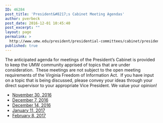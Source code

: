 ```yaml
---
ID: 46284
post_title: 'President&#8217;s Cabinet Meeting Agendas'
author: pverbeck
post_date: 2016-12-01 10:45:40
post_excerpt: ""
layout: page
permalink: >
  http://www.umw.edu/president/presidential-committees/cabinet/presidents-cabinet-meeting-agendas/
published: true
---
```

The anticipated agenda for meetings of the President’s Cabinet is provided to keep the UMW community apprised of topics that are under consideration.  These meetings are not subject to the open meeting requirements of the Virginia Freedom of Information Act.  If you have input on a topic that is being discussed, please convey your ideas through your direct supervisor to your appropriate Vice President. We value your opinion!
<ul>
 	<li><a href="http://www.umw.edu/president/wp-content/uploads/sites/37/2016/12/Presidents-Cabinet-Meeting-Agenda-November-30-2016.pdf">November 30, 2016</a></li>
 	<li><a href="http://www.umw.edu/president/wp-content/uploads/sites/37/2016/12/Presidents-Cabinet-Meeting-Agenda-December-7-2016-1.pdf">December 7, 2016</a></li>
 	<li><a href="http://www.umw.edu/president/wp-content/uploads/sites/37/2016/12/Presidents-Cabinet-Meeting-Agenda-December-14-2016.pdf">December 14, 2016</a></li>
 	<li><a href="http://www.umw.edu/president/wp-content/uploads/sites/37/2016/12/Presidents-Cabinet-Meeting-Agenda-January-11-2017.pdf">January 11, 2017</a></li>
 	<li><a href="http://www.umw.edu/president/wp-content/uploads/sites/37/2016/12/Presidents-Cabinet-Meeting-Agenda-February-8-2017.pdf">February 8, 2017</a></li>
</ul>